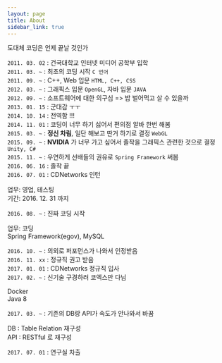 ```yaml
---
layout: page
title: About
sidebar_link: true
---
```


<p class="message">
  도대체 코딩은 언제 끝날 것인가
</p>

`2011. 03. 02` : 건국대학교 인터넷 미디어 공학부 입학  
`2011. 03. ~` : 최초의 코딩 시작 `C 언어`  
`2011. 09. ~` : C++, Web 입문 `HTML, C++, CSS`  
`2012. 03. ~` : 그래픽스 입문 `OpenGL`, 자바 입문 `JAVA`  
`2012. 09. ~` : 소프트웨어에 대한 의구심 => 밥 벌어먹고 살 수 있을까  
`2013. 01. 15` : 군대감 ㅜㅜ  
`2014. 10. 14` : 전역함 !!!  
`2014. 11. 01` : 코딩이 너무 하기 싫어서 편의점 알바 한번 해봄  
`2015. 03. ~` : **정신 차림**, 일단 해보고 딴거 하기로 결정 `WebGL`  
`2015. 09. ~` : **NVIDIA** 가 너무 가고 싶어서 졸작을 그래픽스 관련한 것으로 결정 `Unity, C#`  
`2015. 11. ~` : 우연하게 선배들의 권유로 `Spring Framework` 써봄  
`2016. 06. 16` : 졸작 끝  
`2016. 07. 01` : CDNetworks 인턴  
<p class="message">
  업무: 영업, 테스팅<br>
  기간: 2016. 12. 31 까지
</p>

`2016. 08. ~` : 진짜 코딩 시작
<p class="message">
  업무: 코딩<br>
  Spring Framework(egov), MySQL
</p>

`2016. 10. ~` : 의외로 퍼포먼스가 나와서 인정받음  
`2016. 11. xx` : 정규직 권고 받음  
`2017. 01. 01` : CDNetworks 정규직 입사  
`2017. 02. ~` : 신기술 구경하러 코엑스만 다님  
<p class="message">
  Docker<br>
  Java 8<br>
</p>

`2017. 03. ~` : 기존의 DB랑 API가 속도가 안나와서 바꿈
<p class="message">
  DB : Table Relation 재구성<br>
  API : RESTful 로 재구성<br>
</p>

`2017. 07. 01` : 연구실 차출  
